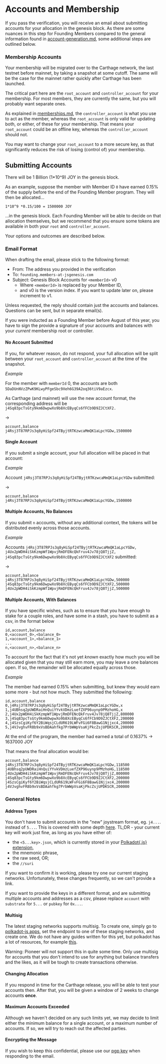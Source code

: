 # Accounts and Membership

If you pass the verification, you will receive an email about submitting accounts for your allocation in the genesis block. As there are some nuances in this step for Founding Members compared to the general information found in [account-generation.md](../../system/accounts-and-staking/account-generation.md "mention"), some additional steps are outlined below.

### Membership Accounts

Your membership will be migrated over to the Carthage network, the last testnet before mainnet, by taking a snapshot at some cutoff. The same will be the case for the mainnet rather quickly after Carthage has been launched.

The critical part here are the `root_account` and `controller_account` for your membership. For most members, they are currently the same, but you will probably want separate ones.&#x20;

As explained in [memberships.md](../../system/memberships.md "mention"), the `controller_account` is what you use to act as the member, whereas the `root_account` is only valid for updating both, or either, of these for your membership. That means your `root_account` could be an offline key, whereas the `controller_account` should not.&#x20;

You may want to change your `root_account` to a more secure key, as that significantly reduces the risk of losing (control of) your membership.

## Submitting Accounts

There will be 1 Billion (1\*10^9) JOY in the genesis block.

As an example, suppose the member with Member ID `0` have earned 0.15% of the supply before the end of the Founding Member program. They will then be allocated...

```
1*10^9 *0.15/100 = 1500000 JOY
```

...in the genesis block. Each Founding Member will be able to decide on that allocation themselves, but we recommend that you ensure some tokens are available in both your `root` and `controller_account`.&#x20;

Your options and outcomes are described below.

### Email Format

When drafting the email, please stick to the following format:

* From: The address you provided in the verification
* To: `founding.members-at-jsgenesis.com`&#x20;
* Subject: Genesis Block Accounts for  `<memberId>` v0
  * Where `<memberId>` is replaced by your Member ID,
  * and v0 is the version index. If you want to update later on, please increment to v1.

Unless requested, the reply should contain just the accounts and balances. Questions can be sent, but in separate email(s).

If you were inducted as a Founding Member before August of this year, you have to sign the provide a signature of your accounts and balances with your _current_ membership root or controller.

#### No Account Submitted

If you, for whatever reason, do not respond, your full allocation will be split between your `root_account` and  `controller_account` at the time of the snapshot.

_Example_&#x20;

For the member with `memberId` 0, the accounts are both `5DaDUnNVzZPwK9KLwyPFgeSbc9Xeh6G39A2oq36tiV9aEzcx`.&#x20;

As Carthage (and mainnet) will use the new account format, the corresponding address will be `j4Sq83pcTsGty9km6DwpwXo9b8XcEByqCs6fFCb9D9ZJCtXF2.`

\->

```csv
account,balance
j4Rsj3T87RPJs3q8yHiSpf24TByjtRTKzwcaMmQK1aLpcYGDw,1500000
```

#### Single Account

If you submit a single account, your full allocation will be placed in that account:

_Example_

Account `j4Rsj3T87RPJs3q8yHiSpf24TByjtRTKzwcaMmQK1aLpcYGDw` submitted:

&#x20;\->

```csv
account,balance
j4Rsj3T87RPJs3q8yHiSpf24TByjtRTKzwcaMmQK1aLpcYGDw,1500000
```

#### Multiple Accounts, No Balances

If you submit `n` accounts, without any additional context, the tokens will be distributed evenly across those accounts.

_Example_

Accounts `j4Rsj3T87RPJs3q8yHiSpf24TByjtRTKzwcaMmQK1aLpcYGDw, j4Ux2pWDH4iSkKzmpWf1WpvjRmDFENcQkFruv4Jv78jQ8TjjZ, j4Sq83pcTsGty9km6DwpwXo9b8XcEByqCs6fFCb9D9ZJCtXF2` submitted:

\->&#x20;

```csv
account,balance
j4Rsj3T87RPJs3q8yHiSpf24TByjtRTKzwcaMmQK1aLpcYGDw,500000
j4Sq83pcTsGty9km6DwpwXo9b8XcEByqCs6fFCb9D9ZJCtXF2,500000
j4Ux2pWDH4iSkKzmpWf1WpvjRmDFENcQkFruv4Jv78jQ8TjjZ,500000
```

#### Multiple Accounts, With Balances

If you have specific wishes, such as to ensure that you have enough to stake for a couple roles, and have some in a stash, you have to submit as a csv, in the format below

```csv
id,account,balance
0,<account_0>,<balance_0>
1,<account_1>,<balance_1>
...
n,<account_n>,<balance_n>
```

To account for the fact that it's not yet _known_ exactly how much you will be allocated given that you may still earn more, you may leave a one balances open. If so, the remainder will be allocated equally across those.

_Example_

The member had earned 0.15% when submitting, but knew they would earn some more - but not how much. They submitted the following:

```csv
id,account,balance
0,j4Rsj3T87RPJs3q8yHiSpf24TByjtRTKzwcaMmQK1aLpcYGDw,x
1,j4UBhsq2pUWDRaiHnQuiYYvkVDmzLuefZXP96uynp9PMzhoHG,x
2,j4Ux2pWDH4iSkKzmpWf1WpvjRmDFENcQkFruv4Jv78jQ8TjjZ,800000
3,j4Sq83pcTsGty9km6DwpwXo9b8XcEByqCs6fFCb9D9ZJCtXF2,200000
4,j4SzsCgiKyf6Y2BiWqsjCLdUR619LWFvFGi6F8BawG1Njjxc4,200000
5,j4VJvghvFR8b9xVsBDAahfkg7PrbWWpVsaKjPkcZsjUPDKSCR,200000
```

At the end of the program, the member had earned a total of 0.1637% -> 1637000 JOY

That means the final allocation would be:

```csv
account,balance
j4Rsj3T87RPJs3q8yHiSpf24TByjtRTKzwcaMmQK1aLpcYGDw,118500
j4UBhsq2pUWDRaiHnQuiYYvkVDmzLuefZXP96uynp9PMzhoHG,118500
j4Ux2pWDH4iSkKzmpWf1WpvjRmDFENcQkFruv4Jv78jQ8TjjZ,800000
j4Sq83pcTsGty9km6DwpwXo9b8XcEByqCs6fFCb9D9ZJCtXF2,200000
j4SzsCgiKyf6Y2BiWqsjCLdUR619LWFvFGi6F8BawG1Njjxc4,200000
j4VJvghvFR8b9xVsBDAahfkg7PrbWWpVsaKjPkcZsjUPDKSCR,200000
```

### General Notes

#### Address Types

You don't have to submit accounts in the "new" joystream format, eg. `j4...`. instead of `5...`. This is covered with some depth [here](https://joystream.gitbook.io/testnet-workspace/system/accounts-and-staking/account-generation). TL;DR - your current key will work just fine, as long as you have either of:

* the `<5...key>.json`, which is currently stored in your [Polkadot{.js} extension](https://polkadot.js.org/extension/),
* the mnemonic phrase,
* the raw seed, OR;
* the `//suri`

If you want to confirm it is working, please try one our current staging networks. Unfortunately, these changes frequently, so we can't provide a link.

If you want to provide the keys in a different format, and are submitting multiple accounts and addresses as a csv, please replace `account` with `substrate` for `5...` or `pubkey` for `0x...`.

#### Multisig

The latest staging networks supports multisig. To create one, simply go to [polkadot-js apps](https://polkadot.js.org/apps/#/accounts), set the endpoint to one of these staging networks, and create one. We do not have any guides written for this yet, but polkadot has a lot of resources, for example [this](https://support.polkadot.network/support/solutions/articles/65000181826-how-to-create-and-use-a-multisig-account).

Warning: Pioneer will not support this in quite some time. Only use multisig for accounts that you don't intend to use for anything but balance transfers and the likes, as it will be tough to create transactions otherwise.

#### Changing Allocation

If you respond in time for the Carthage release, you will be able to test your accounts then. After that, you will be given a window of 2 weeks to change accounts **once**.

#### Maximum Accounts Exceeded

Although we haven't decided on any such limits yet, we may decide to limit either the minimum balance for a single account, or a maximum number of accounts. If so, we will try to reach out the affected parties.

#### Encrypting the Message

If you wish to keep this confidential, please use our [pgp key](https://keys.openpgp.org/search?q=86CF5F2F8450B13A557470E3232F7CE09F8DCAE9) when responding to the email.
